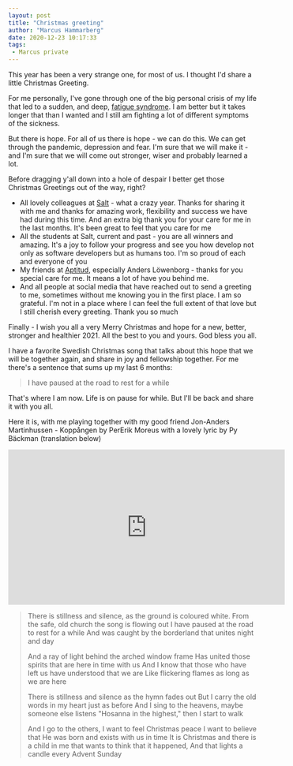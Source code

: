 ```yaml
---
layout: post
title: "Christmas greeting"
author: "Marcus Hammarberg"
date: 2020-12-23 10:17:33
tags:
 - Marcus private
---
```


This year has been a very strange one, for most of us. I thought I'd share a little Christmas Greeting.

For me personally, I've gone through one of the big personal crisis of my life that led to a sudden, and deep, [fatigue syndrome](https://www.marcusoft.net/2020/10/marcus-and-the-wall.html). I am better but it takes longer that than I wanted and I still am fighting a lot of different symptoms of the sickness.

But there is hope. For all of us there is hope - we can do this. We can get through the pandemic, depression and fear. I'm sure that we will make it - and I'm sure that we will come out stronger, wiser and probably learned a lot.

Before dragging y'all down into a hole of despair I better get those Christmas Greetings out of the way, right?

* All lovely colleagues at [Salt](https://salt.dev/) - what a crazy year. Thanks for sharing it with me and thanks for amazing work, flexibility and success we have had during this time. And an extra big thank you for your care for me in the last months. It's been great to feel that you care for me
* All the students at Salt, current and past - you are all winners and amazing. It's a joy to follow your progress and see you how develop not only as software developers but as humans too. I'm so proud of each and everyone of you
* My friends at [Aptitud](https://www.aptitud.se/), especially Anders Löwenborg - thanks for you special care for me. It means a lot of have you behind me.
* And all people at social media that have reached out to send a greeting to me, sometimes without me knowing you in the first place. I am so grateful. I'm not in a place where I can feel the full extent of that love but I still cherish every greeting. Thank you so much

Finally - I wish you all a very Merry Christmas and hope for a new, better, stronger and healthier 2021. All the best to you and yours. God bless you all.

I have a favorite Swedish Christmas song that talks about this hope that we will be together again, and share in joy and fellowship together. For me there's a sentence that sums up my last 6 months:

> I have paused at the road to rest for a while

That's where I am now. Life is on pause for while. But I'll be back and share it with you all.

Here it is, with me playing together with my good friend Jon-Anders Martinhussen - Koppången by PerErik Moreus with a lovely lyric by Py Bäckman (translation below)

<iframe width="560" height="315" src="https://www.youtube.com/embed/AHBQUagxKhQ" frameborder="0" allow="accelerometer; autoplay; clipboard-write; encrypted-media; gyroscope; picture-in-picture" allowfullscreen></iframe>

> There is stillness and silence, as the ground is coloured white.
> From the safe, old church the song is flowing out
> I have paused at the road to rest for a while
> And was caught by the borderland that unites night and day
>
> And a ray of light behind the arched window frame
> Has united those spirits that are here in time with us
> And I know that those who have left us have understood that we are
> Like flickering flames as long as we are here
>
> There is stillness and silence as the hymn fades out
> But I carry the old words in my heart just as before
> And I sing to the heavens, maybe someone else listens
> "Hosanna in the highest," then I start to walk
>
> And I go to the others, I want to feel Christmas peace
> I want to believe that He was born and exists with us in time
> It is Christmas and there is a child in me that wants to think that it happened,
> And that lights a candle every Advent Sunday
